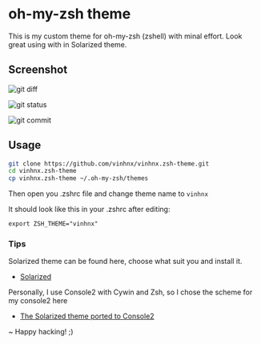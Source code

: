 # oh-my-zsh theme
This is my custom theme for oh-my-zsh (zshell) with minal effort. 
Look great using with in Solarized theme.

## Screenshot

![git diff](http://i.imgur.com/1nQ8r.png)

![git status](http://i.imgur.com/yMzs0.png)

![git commit](http://i.imgur.com/00OdZ.png)

## Usage
```sh
git clone https://github.com/vinhnx/vinhnx.zsh-theme.git
cd vinhnx.zsh-theme
cp vinhnx.zsh-theme ~/.oh-my-zsh/themes
```

Then open you .zshrc file and change theme name to `vinhnx`

It should look like this in your .zshrc after editing:

`export ZSH_THEME="vinhnx"`

### Tips

Solarized theme can be found here, choose what suit you and install it.
* [Solarized](http://ethanschoonover.com/solarized)

Personally, I use Console2 with Cywin and Zsh, so I chose the scheme for my console2 here
* [The Solarized theme ported to Console2](https://github.com/stevenharman/console2-solarized)

~ Happy hacking! ;)
